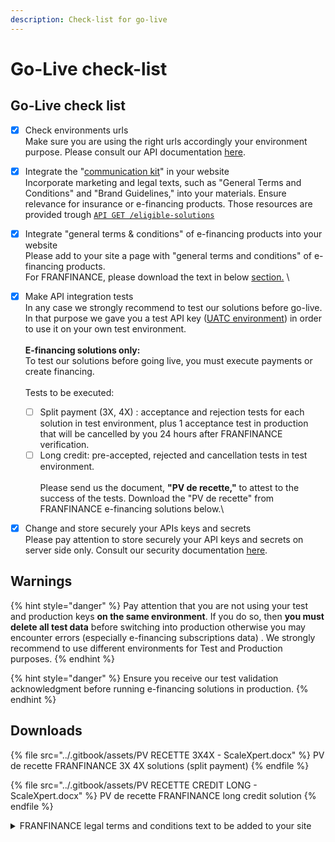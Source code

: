 ```yaml
---
description: Check-list for go-live
---
```


# Go-Live check-list

## Go-Live check list

* [x] Check environments urls\
  Make sure you are using the right urls accordingly your environment purpose. Please consult  our API documentation [here](../api-reference/apis-common/api-urls.md).
* [x] Integrate the "[communication kit](../solutions-reference/showcasing-solutions.md)" in your website \
  Incorporate marketing and legal texts, such as "General Terms and Conditions" and "Brand Guidelines," into your materials. Ensure relevance for insurance or e-financing products. Those resources are provided trough [`API GET /eligible-solutions`](../api-reference/e-financing-api/)
* [x] Integrate  "general terms & conditions" of e-financing products into your website\
  Please add to your site a page with "general terms and conditions" of e-financing products. \
  For FRANFINANCE, please download the text in below [section.](go-live-check-list.md#franfinance-legal-terms-and-conditions-text-to-be-added-to-your-site) \

* [x] Make API integration tests\
  In any case we strongly recommend to test our solutions before go-live. In that purpose we gave you a test API key ([UATC environment](../api-reference/apis-common/api-urls.md#test-for-customer-uatc)) in order to use it on your own test environment.\
  \
  **E-financing solutions only:**\
  To test our solutions before going live, you must execute payments or create financing. \
  \
  Tests to be executed:
  * [ ] Split payment (3X, 4X) : acceptance and rejection tests for each solution in test environment, plus 1 acceptance test in production that will be cancelled by you 24 hours after FRANFINANCE verification.&#x20;
  * [ ] Long credit: pre-accepted, rejected and cancellation tests  in test environment.\
    \
    Please send us the document, **"PV de recette,"** to attest to the success of the tests. Download the "PV de recette" from FRANFINANCE e-financing solutions below.\

* [x] Change and store securely your APIs keys and secrets\
  Please pay attention to store securely your API keys and secrets on server side only. Consult our security documentation [here](broken-reference).&#x20;

## Warnings

{% hint style="danger" %}
Pay attention that you are not using your test and production keys **on the same environment**. If you do so, then **you must delete all test data** before switching into production otherwise you may encounter errors (especially e-financing subscriptions data) . We strongly recommend to use different environments for Test and Production purposes.
{% endhint %}

{% hint style="danger" %}
Ensure you receive our test validation acknowledgment before running e-financing solutions in production.
{% endhint %}

## Downloads

{% file src="../.gitbook/assets/PV RECETTE 3X4X - ScaleXpert.docx" %}
PV de recette FRANFINANCE 3X 4X solutions (split payment)
{% endfile %}

{% file src="../.gitbook/assets/PV RECETTE CREDIT LONG - ScaleXpert.docx" %}
PV de recette FRANFINANCE long credit solution
{% endfile %}

<details>

<summary>FRANFINANCE legal terms and conditions text to be added to your site</summary>

Commande réglée en 3X / 4X par carte bancaire, via Scalexpert :

&#x20;                                 Le paiement en 3 ou 4 fois par carte bancaire est une solution de paiement qui vous permet d’échelonner le règlement de votre commande en 3 ou 4 échéances débitées sur le compte associé à votre carte bancaire selon la formule retenue.

&#x20;

Lors de la mise en place de la solution de financement, les données liées à la commande du Client et ses données à caractère personnel, dont par exemple, ses données d’identification, sont transmises par le Vendeur à Scalexpert qui les transmet à Franfinance - FRANFINANCE est une société anonyme au capital de 31 357 776 euros, immatriculée au RCS de NANTERRE sous le numéro unique d'identification 719 807 406, intermédiaire en assurances - n° ORIAS 07 008 346, numéro APE : 6492Z dont le siège social se trouve au 53, rue du Port – CS 90201 – 92724 Nanterre. No TVA : FR 82 719 807 406.

&#x20;

Offre réservée aux personnes physiques majeures titulaires (résidant en France métropolitaine et DROM/COM) d’une carte bancaire valable au moins 3 mois après la date de conclusion du contrat de paiement échelonné et dont les utilisations ne sont pas soumises à une demande d’autorisation systématique (notamment les cartes Visa Electron et Maestro, pour des montants définis par le vendeur). Sous réserve d’acceptation de l’offre de paiement échelonné par Franfinance – 719 807 406 RCS Nanterre – N°ORIAS 07 008 346 ([www.orias.fr](http://www.orias.fr/)). Vous bénéficiez du délai légal de rétractation de 14 jours à compter de la date d’acceptation du contrat de paiement échelonné. Conditions au 01/11/2022.

&#x20;

Pour plus d’informations, veuillez consultez le lien suivant :

\[CHOISIR UN DES DEUX LIENS SUIVANTS SELON SI LE COMMERCANT A CHOISI LE PARTAGE DE FRAIS OU NON]

[https://opencredit.franfinance.com/docs/NXWEB-MENTIONS-3X4X-AVECFRAIS.pdf](https://opencredit.franfinance.com/docs/NXWEB-MENTIONS-3X4X-AVECFRAIS.pdf)  _(si le commerçant partage les frais)_

[https://opencredit.franfinance.com/docs/NXWEB-MENTIONS-3X4X-SANSFRAIS.pdf](https://opencredit.franfinance.com/docs/NXWEB-MENTIONS-3X4X-SANSFRAIS.pdf) _(si le commerçant prend à sa charge les frais)_

</details>
